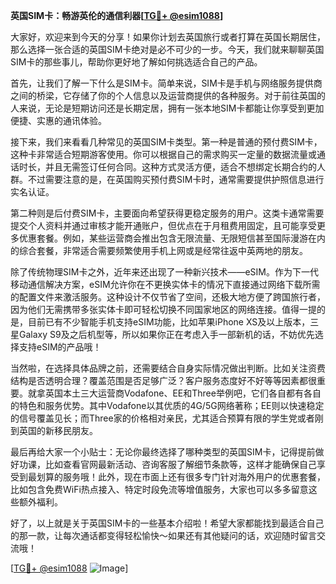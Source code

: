 **英国SIM卡：畅游英伦的通信利器[[TG💪+ @esim1088](https://t.me/s/esim1088)]**

大家好，欢迎来到今天的分享！如果你计划去英国旅行或者打算在英国长期居住，那么选择一张合适的英国SIM卡绝对是必不可少的一步。今天，我们就来聊聊英国SIM卡的那些事儿，帮助你更好地了解如何挑选适合自己的产品。

首先，让我们了解一下什么是SIM卡。简单来说，SIM卡是手机与网络服务提供商之间的桥梁，它存储了你的个人信息以及运营商提供的各种服务。对于前往英国的人来说，无论是短期访问还是长期定居，拥有一张本地SIM卡都能让你享受到更加便捷、实惠的通讯体验。

接下来，我们来看看几种常见的英国SIM卡类型。第一种是普通的预付费SIM卡，这种卡非常适合短期游客使用。你可以根据自己的需求购买一定量的数据流量或通话时长，并且无需签订任何合同。这种方式灵活方便，适合不想绑定长期合约的人群。不过需要注意的是，在英国购买预付费SIM卡时，通常需要提供护照信息进行实名认证。

第二种则是后付费SIM卡，主要面向希望获得更稳定服务的用户。这类卡通常需要提交个人资料并通过审核才能开通账户，但优点在于月租费用固定，且可能享受更多优惠套餐。例如，某些运营商会推出包含无限流量、无限短信甚至国际漫游在内的综合套餐，非常适合需要频繁使用手机上网或是经常往返中英两地的朋友。

除了传统物理SIM卡之外，近年来还出现了一种新兴技术——eSIM。作为下一代移动通信解决方案，eSIM允许你在不更换实体卡的情况下直接通过网络下载所需的配置文件来激活服务。这种设计不仅节省了空间，还极大地方便了跨国旅行者，因为他们无需携带多张实体卡即可轻松切换不同国家地区的网络连接。值得一提的是，目前已有不少智能手机支持eSIM功能，比如苹果iPhone XS及以上版本，三星Galaxy S9及之后机型等，所以如果你正在考虑入手一部新机的话，不妨优先选择支持eSIM的产品哦！

当然啦，在选择具体品牌之前，还需要结合自身实际情况做出判断。比如关注资费结构是否透明合理？覆盖范围是否足够广泛？客户服务态度好不好等等因素都很重要。就拿英国本土三大运营商Vodafone、EE和Three举例吧，它们各自都有各自的特色和服务优势。其中Vodafone以其优质的4G/5G网络著称；EE则以快速稳定的信号覆盖见长；而Three家的价格相对亲民，尤其适合预算有限的学生党或者刚到英国的新移民朋友。

最后再给大家一个小贴士：无论你最终选择了哪种类型的英国SIM卡，记得提前做好功课，比如查看官网最新活动、咨询客服了解细节条款等，这样才能确保自己享受到最划算的服务哦！此外，现在市面上还有很多专门针对海外用户的优惠套餐，比如包含免费WiFi热点接入、特定时段免流等增值服务，大家也可以多多留意这些额外福利。

好了，以上就是关于英国SIM卡的一些基本介绍啦！希望大家都能找到最适合自己的那一款，让每次通话都变得轻松愉快～如果还有其他疑问的话，欢迎随时留言交流哦！

[[TG💪+ @esim1088](https://t.me/s/esim1088) ![Image](https://i.postimg.cc/4NQfJmqS/Snipaste-2025-05-13-00-14-12.png)]